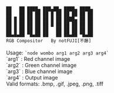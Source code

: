 <code>                           
██   ██ ████▄ ███▄██▄ ████▄ ████▄
██   ██ ██ ██ ██ █ ██ ██ ██ ██ ██
██ █ ██ ██ ██ ██ █ ██ ████▄ ██ ██
██ █ ██ ██ ██ ██ █ ██ ██ ██ ██ ██
██ █ ██ ██ ██ ██   ██ ██ ██ ██ ██
██▄█▄██ ▀█▄██ ██   ██ ██▄██ ▀█▄██
RGB Compositor   By notFUJI[不藤]
</code>
<br>
Usage: <code>`node wombo arg1 arg2 arg3 arg4`</code><br>
  `arg1` : Red channel image<br>
  `arg2` : Green channel image<br>
  `arg3` : Blue channel image<br>
  `arg4` : Output image<br>
Valid formats: .bmp, .gif, .jpeg, .png, .tiff<br>
